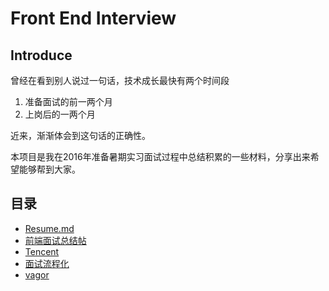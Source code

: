 # Front End Interview

## Introduce

曾经在看到别人说过一句话，技术成长最快有两个时间段

1. 准备面试的前一两个月
2. 上岗后的一两个月

近来，渐渐体会到这句话的正确性。

本项目是我在2016年准备暑期实习面试过程中总结积累的一些材料，分享出来希望能够帮到大家。

## 目录
- [Resume.md](https://github.com/WilsonLiu95/FrontEndInterview/blob/master/Interview/Resume.md)
- [前端面试总结帖](https://github.com/WilsonLiu95/FrontEndInterview/前端面试总结帖.md)
- [Tencent](https://github.com/WilsonLiu95/FrontEndInterview/blob/master/Interview/Tencent.md)
- [面试流程化](https://github.com/WilsonLiu95/FrontEndInterview/blob/master/Interview/《面试流程化》.md)
- [vagor](https://github.com/WilsonLiu95/FrontEndInterview/vagor.md)
